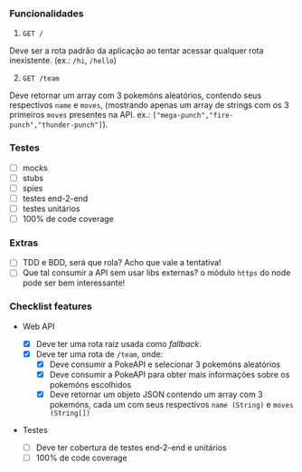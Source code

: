 ### Funcionalidades

1. `GET /`

Deve ser a rota padrão da aplicação ao tentar acessar qualquer rota inexistente. (ex.: `/hi`, `/hello`)

2. `GET /team`

Deve retornar um array com 3 pokemóns aleatórios, contendo seus respectivos `name` e `moves`, (mostrando apenas um array de strings com os 3 primeiros `moves` presentes na API. ex.: `["mega-punch","fire-punch","thunder-punch"]`).

### Testes

- [ ] mocks
- [ ] stubs
- [ ] spies
- [ ] testes end-2-end
- [ ] testes unitários
- [ ] 100% de code coverage

### Extras

- [ ] TDD e BDD, será que rola? Acho que vale a tentativa!
- [ ] Que tal consumir a API sem usar libs externas? o módulo `https` do node pode ser bem interessante!

### Checklist features

- Web API

  - [x] Deve ter uma rota raiz usada como _fallback_.
  - [x] Deve ter uma rota de `/team`, onde:
    - [x] Deve consumir a PokeAPI e selecionar 3 pokemóns aleatórios
    - [x] Deve consumir a PokeAPI para obter mais informações sobre os pokemóns escolhidos
    - [x] Deve retornar um objeto JSON contendo um array com 3 pokemóns, cada um com seus respectivos `name (String)` e `moves (String[])`

- Testes
  - [ ] Deve ter cobertura de testes end-2-end e unitários
  - [ ] 100% de code coverage
